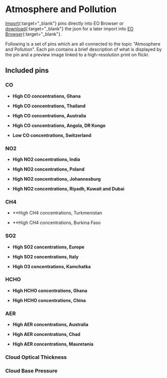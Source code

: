 # Atmosphere and Pollution

[Import](https://apps.sentinel-hub.com/eo-browser/?sharedPinsListId=fd18e387-01b8-49b7-8611-f08ee9fdb73d){:target="_blank"} pins directly into EO Browser or [download](Atmosphere_and_Pollution.json){:target="_blank"} the json for a later import into [EO Browser](https://apps.sentinel-hub.com/eo-browser/?zoom=10&lat=41.9&lng=12.5&themeId=DEFAULT-THEME){:target="_blank"}.

Following is a set of pins which are all connected to the topic "Atmosphere and Pollution". Each pin contains a brief description of what is displayed by the pin and a preview image linked to a high-resolution print on flickr.

## Included pins 

### CO

- **High CO concentrations, Ghana**

- **High CO concentrations, Thailand**

- **High CO concentrations, Australia**

- **High CO concentrations, Angola, DR Kongo**

- **Low CO concentrations, Switzerland**

### NO2

- **High NO2 concentrations, India**

- **High NO2 concentrations, Poland**

- **High NO2 concentrations, Johannesburg**

- **High NO2 concentrations, Riyadh, Kuwait and Dubai**

### CH4

- **High CH4 concentrations, Turkmenistan

- **High CH4 concentrations, Burkina Faso

### SO2

- **High SO2 concentrations, Europe**

- **High SO2 concentrations, Italy**

- **High O3 concentrations, Kamchatka**

### HCHO

- **High HCHO concentrations, Ghana**

- **High HCHO concentrations, China**

### AER

- **High AER concentrations, Australia**

- **High AER concentrations, Chad**

- **High AER concentrations, Mauretania**

### Cloud Optical Thickness

### Cloud Base Pressure

